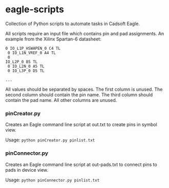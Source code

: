 eagle-scripts
=============

Collection of Python scripts to automate tasks in Cadsoft Eagle.

All scripts require an input file which contains pin and pad assignments. An example from the Xilinx Spartan-6 datasheet:

<code>0 IO_L1P_HSWAPEN_0 C4 TL<br /> 0 IO_L1N_VREF_0 A4 TL<br /> 0 IO_L2P_0 B5 TL<br /> 0 IO_L2N_0 A5 TL<br /> 0 IO_L3P_0 D5 TL<br /> ...</code>

All values should be separated by spaces. The first column is unused. The second column should contain the pin name. The third column should contain the pad name. All other columns are unused.

### pinCreator.py

Creates an Eagle command line script at out.txt to create pins in symbol view.

Usage: <code>python pinCreator.py pinlist.txt</code>

### pinConnector.py

Creates an Eagle command line script at out-pads.txt to connect pins to pads in device view.

Usage: <code>python pinConnector.py pinlist.txt</code>
